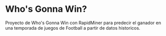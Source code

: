 # Who's Gonna Win?

Proyecto de Who's Gonna Win con RapidMiner para predecir el ganador en una temporada de juegos de Football a partir de datos historicos.
